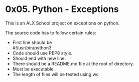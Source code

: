 <h1>0x05. Python - Exceptions</h1>
This is an ALX School project on exceptions on python.

The source code has to follow certain rules:
<ul>
<li>First line should be</li
>
#!/usr/bin/python3

<li>Code should use PEP8 style.</li>
<li>Should end with new line.</li>
<li>There should be a README.md file at the root of directory.</li>
<li>Must be executable.</li>
<li>The length of files will be tested using wc</li>
</ul>
